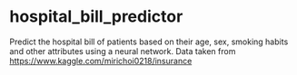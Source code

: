 # hospital_bill_predictor
 
Predict the hospital bill of patients based on their age, sex, smoking habits and other attributes using a neural network. Data taken from https://www.kaggle.com/mirichoi0218/insurance
